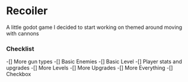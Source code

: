 # Recoiler
 A little godot game I decided to start working on themed around moving with cannons

### Checklist
-[] More gun types
-[] Basic Enemies
-[] Basic Level
-[] Player stats and upgrades
-[] More Levels
-[] More Upgrades
-[] More Everything
-[] Checkbox
